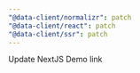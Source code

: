 ```yaml
---
"@data-client/normalizr": patch
"@data-client/react": patch
"@data-client/ssr": patch
---
```


Update NextJS Demo link
